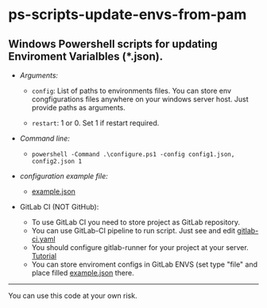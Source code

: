 # ps-scripts-update-envs-from-pam
Windows Powershell scripts for updating Enviroment Varialbles (*.json).
---

- *Arguments:*

  - `config`: List of paths to environments files. You can store env congfigurations files anywhere on your windows server host. Just provide paths as arguments.

  - `restart`: 1 or 0. Set 1 if restart required.

- *Command line:*

   - `powershell -Command .\configure.ps1 -config config1.json, config2.json 1`

- *configuration example file:*
  - [example.json](/example.json)

- GitLab CI (NOT GitHub):
  - To use GitLab CI you need to store project as GitLab repository.
  - You can use GitLab-CI pipeline to run script. Just see and edit [gitlab-ci.yaml](/.gitlab-ci.yaml)
  - You should configure gitlab-runner for your project at your server. [Tutorial](https://docs.gitlab.com/runner/install/windows.html)
  - You can store enviroment configs in GitLab ENVS (set type "file" and place filled [example.json](/example.json) there.
---
You can use this code at your own risk.
